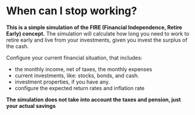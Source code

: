 # When can I stop working?

**This is a simple simulation of the FIRE (Financial Independence, Retire Early) concept.**
The simulation will calculate how long you need to work to retire early and live from your investments, given you invest the surplus of the cash.

Configure your current financial situation, that includes:
- the monthly income, net of taxes, the monthly expenses
- current investments, like: stocks, bonds, and cash.
- investment properties, if you have any.
- configure the expected return rates and inflation rate

**The simulation does not take into account the taxes and pension, just your actual savings**